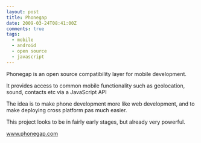 ```yaml
---
layout: post
title: Phonegap
date: 2009-03-24T08:41:00Z
comments: true
tags:
  - mobile
  - android
  - open source
  - javascript
---
```


Phonegap is an open source compatibility layer for mobile development.

It provides access to common mobile functionality such as geolocation, sound, contacts etc via a JavaScript API

<!--more-->

The idea is to make phone development more like web development, and to make deploying cross platform pas much easier.

This project looks to be in fairly early stages, but already very powerful.

www.phonegap.com
